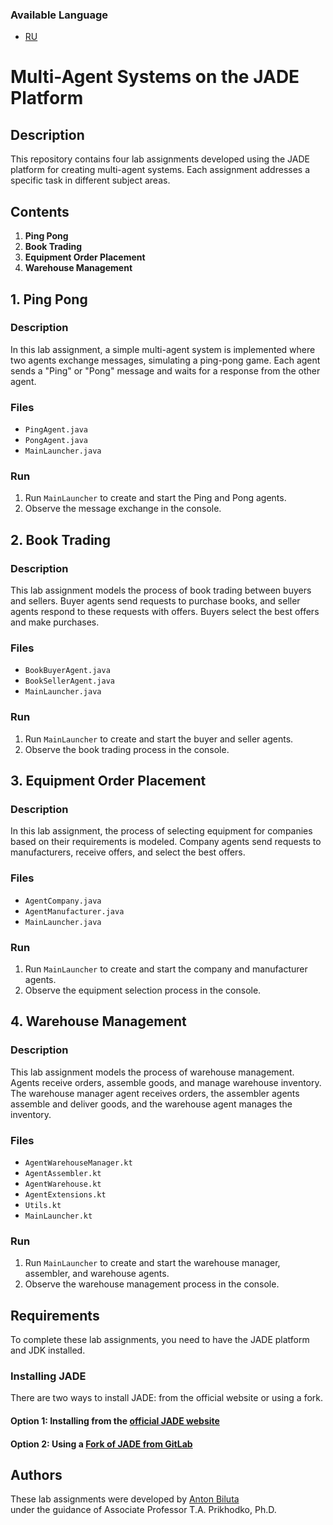 ### Available Language

- [RU](README_RU.md)

# Multi-Agent Systems on the JADE Platform

## Description

This repository contains four lab assignments developed using the JADE 
platform for creating multi-agent systems. 
Each assignment addresses a specific task in different subject areas.

## Contents

1. **Ping Pong**
2. **Book Trading**
3. **Equipment Order Placement**
4. **Warehouse Management**

## 1. Ping Pong

### Description

In this lab assignment, a simple multi-agent system is implemented where 
two agents exchange messages, simulating a ping-pong game. 
Each agent sends a "Ping" or "Pong" message and waits for a response 
from the other agent.

### Files

- `PingAgent.java`
- `PongAgent.java`
- `MainLauncher.java`

### Run

1. Run `MainLauncher` to create and start the Ping and Pong agents.
2. Observe the message exchange in the console.

## 2. Book Trading

### Description

This lab assignment models the process of book trading between buyers and 
sellers. Buyer agents send requests to purchase books, and seller agents 
respond to these requests with offers. Buyers select the best offers and 
make purchases.

### Files

- `BookBuyerAgent.java`
- `BookSellerAgent.java`
- `MainLauncher.java`

### Run

1. Run `MainLauncher` to create and start the buyer and seller agents.
2. Observe the book trading process in the console.

## 3. Equipment Order Placement

### Description

In this lab assignment, the process of selecting equipment for companies 
based on their requirements is modeled. Company agents send requests to 
manufacturers, receive offers, and select the best offers.

### Files

- `AgentCompany.java`
- `AgentManufacturer.java`
- `MainLauncher.java`

### Run

1. Run `MainLauncher` to create and start the company and manufacturer agents.
2. Observe the equipment selection process in the console.

## 4. Warehouse Management

### Description

This lab assignment models the process of warehouse management. 
Agents receive orders, assemble goods, and manage warehouse inventory. 
The warehouse manager agent receives orders, the assembler agents assemble 
and deliver goods, and the warehouse agent manages the inventory.

### Files

- `AgentWarehouseManager.kt`
- `AgentAssembler.kt`
- `AgentWarehouse.kt`
- `AgentExtensions.kt`
- `Utils.kt`
- `MainLauncher.kt`

### Run

1. Run `MainLauncher` to create and start the warehouse manager, assembler, and warehouse agents.
2. Observe the warehouse management process in the console.

## Requirements

To complete these lab assignments, you need to have the JADE platform and JDK installed.

### Installing JADE

There are two ways to install JADE: from the official website or using a fork.

#### Option 1: Installing from the [official JADE website](http://jade.tilab.com/download/jade/)
#### Option 2: Using a [Fork of JADE from GitLab](https://gitlab.com/jade-project)

## Authors

These lab assignments were developed by [Anton Biluta](https://github.com/antonbiluta)
<br>under the guidance of Associate Professor T.A. Prikhodko, Ph.D.
